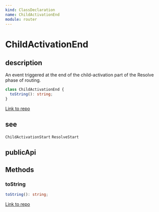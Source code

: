 ```yaml
---
kind: ClassDeclaration
name: ChildActivationEnd
module: router
---
```


# ChildActivationEnd

## description

An event triggered at the end of the child-activation part
of the Resolve phase of routing.

```ts
class ChildActivationEnd {
  toString(): string;
}
```

[Link to repo](https://github.com/timdeschryver/angular/blob/master/packages/router/src/events.ts#L379-L387)

## see

`ChildActivationStart`
`ResolveStart`

## publicApi

## Methods

### toString

```ts
toString(): string;
```

[Link to repo](https://github.com/timdeschryver/angular/blob/master/packages/router/src/events.ts#L383-L386)
